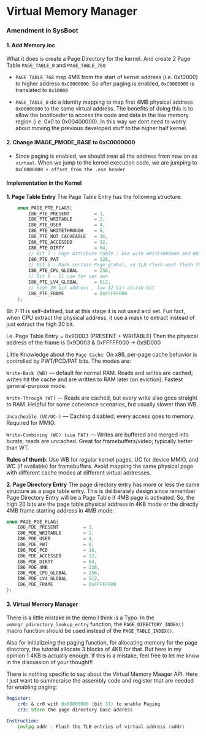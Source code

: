 # Virtual Memory Manager

### Amendment in SysBoot
#### 1. Add Memory.inc
What it does is create a Page Directory for the kernel. And create 2 Page Table 
`PAGE_TABLE_0` and `PAGE_TABLE_768`

- `PAGE_TABLE_768` map 4MB from the start of kernel address (i.e. 0x10000) to higher address `0xC0000000`. So after paging is enabled, `0xC0000000` is translated to `0x10000`

- `PAGE_TABLE_0` do a identity mapping to map first 4MB physical address `0x00000000` to the same virtual address. The benefits of doing this is to allow the bootloader to access the code and data in the low memory region (i.e. 0x0 to 0x00400000). In this way we dont need to worry about moving the previous developed stuff to the higher half kernel.

#### 2. Change IMAGE_PMODE_BASE to 0xC0000000
- Since paging is enabled, we should treat all the address from now on as `virtual`. When we jump to the kernel execution code, we are jumping to `0xC0000000 + offset from the .exe header`


#### Implementation in the Kernel

**1. Page Table Entry**
The Page Table Entry has the following structure:
```cpp 
    enum PAGE_PTE_FLAGS{
        I86_PTE_PRESENT         = 1,
        I86_PTE_WRITABLE        = 2,
        I86_PTE_USER            = 4,
        I86_PTE_WRITETHROUGH    = 8,
        I86_PTE_NOT_CACHEABLE   = 16,
        I86_PTE_ACCESSED        = 32,
        I86_PTE_DIRTY           = 64,
        // Bit 7 : Page Attribute table : Use with WRITETHROUGH and NOT_CACHEABLE
        I86_PTE_PAT             = 128,
        // Bit 8 : Mark certain Page global, so TLB Flush wont flush this page
        I86_PTE_CPU_GLOBAL      = 256,
        // Bit 9 - 11 use for our own
        I86_PTE_LV4_GLOBAL      = 512,
        // high 20 bit address , low 12 bit attrib bit
        I86_PTE_FRAME           = 0xFFFFF000 
    };
```
Bit 7-11 is self-defined, but at this stage it is not used and set. Fun fact, when CPU extract the physical address, it use a mask to extract instead of just extract the high 20 bit. 

i.e. Page Table Entry = 0x9D003 (PRESENT + WRITABLE)
Then the physical address of the frame is 0x9D003 & 0xFFFFF000 -> 0x9D000

Little Knowledge about the `Page Cache`:
On x86, per-page cache behavior is controlled by PWT/PCD/PAT bits. The modes are:

`Write-Back (WB)` — default for normal RAM. Reads and writes are cached; writes hit the cache and are written to RAM later (on eviction). Fastest general-purpose mode.

`Write-Through (WT)` — Reads are cached, but every write also goes straight to RAM. Helpful for some coherence scenarios, but usually slower than WB.

`Uncacheable (UC/UC-)` — Caching disabled; every access goes to memory. Required for MMIO.

`Write-Combining (WC) (via PAT)` — Writes are buffered and merged into bursts; reads are uncached. Great for framebuffers/video; typically better than WT.

**Rules of thumb**: Use WB for regular kernel pages, UC for device MMIO, and WC (if available) for framebuffers. Avoid mapping the same physical page with different cache modes at different virtual addresses.

**2. Page Directory Entry** 
The page directory entry has more or less the same structure as a page table entry. This is deliberately design since remember Page Directory Entry will be a Page Table if 4MB page is activated. So, the high 20 bits are the page table physical address in 4KB mode or the directly 4MB frame starting address in 4MB mode:

```cpp
enum PAGE_PGE_FLAG{
    I86_PDE_PRESENT         = 1,
    I86_PDE_WRITABLE        = 2,
    I86_PDE_USER            = 4,
    I86_PDE_PWT             = 8,
    I86_PDE_PCD             = 16,
    I86_PDE_ACCESSED        = 32,
    I86_PDE_DIRTY           = 64,
    I86_PDE_4MB             = 128,
    I86_PDE_CPU_GLOBAL      = 256,
    I86_PDE_LV4_GLOBAL      = 512,
    I86_PDE_FRAME           = 0xFFFFF000 
};
```

#### 3. Virtual Memory Manager

There is a little mistake in the demo I think is a Typo. In the `vmmngr_pdirectory_lookup_entry` function, the `PAGE_DIRECTORY_INDEX()` macro function should be used instead of the  `PAGE_TABLE_INDEX()`.

Also for initializeing the paging function, for allocating memory for the page directory, the tutorial allocate 3 blocks of 4KB for that. But here in my opinion 1 4KB is actually enough. If this is a mistake, feel free to let me know in the discussion of your thought!!



There is nothing specific to say about the Virtual Memory Maager API. Here I just want to summeraise the assembly code and register that are needed for enabling paging:

```asm
Register:
    cr0: & cr0 with 0x80000000 (bit 31) to enable Paging
    cr3: Store the page directory base address

Instruction:
    invlpg addr : Flush the TLB entries of virtual address (addr)
```
